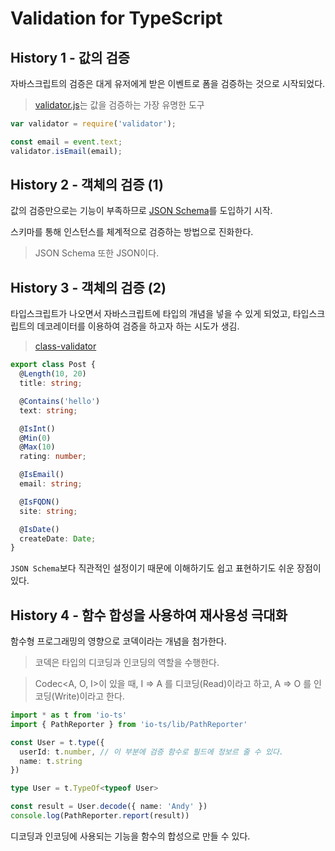 # Validation for TypeScript

## History 1 - 값의 검증

자바스크립트의 검증은 대게 유저에게 받은 이벤트로 폼을 검증하는 것으로 시작되었다.

> [validator.js](https://github.com/validatorjs/validator.js)는 값을 검증하는 가장 유명한 도구

``` js
var validator = require('validator');

const email = event.text;
validator.isEmail(email);

```

## History 2 - 객체의 검증 (1)

값의 검증만으로는 기능이 부족하므로 [JSON Schema](https://json-schema.org/)를 도입하기 시작.

스키마를 통해 인스턴스를 체계적으로 검증하는 방법으로 진화한다.

> JSON Schema 또한 JSON이다. 


## History 3 - 객체의 검증 (2)

타입스크립트가 나오면서 자바스크립트에 타입의 개념을 넣을 수 있게 되었고, 타입스크립트의 데코레이터를 이용하여 검증을 하고자 하는 시도가 생김.

> [class-validator](https://github.com/typestack/class-validator)

``` ts
export class Post {
  @Length(10, 20)
  title: string;

  @Contains('hello')
  text: string;

  @IsInt()
  @Min(0)
  @Max(10)
  rating: number;

  @IsEmail()
  email: string;

  @IsFQDN()
  site: string;

  @IsDate()
  createDate: Date;
}
```

`JSON Schema`보다 직관적인 설정이기 때문에 이해하기도 쉽고 표현하기도 쉬운 장점이 있다.

## History 4 - 함수 합성을 사용하여 재사용성 극대화

함수형 프로그래밍의 영향으로 코덱이라는 개념을 첨가한다.

> 코덱은 타입의 디코딩과 인코딩의 역할을 수행한다.

> Codec<A, O, I>이 있을 때, I => A 를 디코딩(Read)이라고 하고, A => O 를 인코딩(Write)이라고 한다.

``` ts
import * as t from 'io-ts'
import { PathReporter } from 'io-ts/lib/PathReporter'

const User = t.type({
  userId: t.number, // 이 부분에 검증 함수로 필드에 정보르 줄 수 있다.
  name: t.string
})

type User = t.TypeOf<typeof User>

const result = User.decode({ name: 'Andy' })
console.log(PathReporter.report(result))
```

디코딩과 인코딩에 사용되는 기능을 함수의 합성으로 만들 수 있다.









